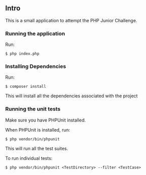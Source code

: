 Intro
-----

This is a small application to attempt the PHP Junior Challenge.

### Running the application
Run:

`$ php index.php`

### Installing Dependencies 
Run:

`$ composer install`

This will install all the dependencies associated with the project

### Running the unit tests

Make sure you have PHPUnit installed. 

When PHPUnit is installed, run:

`$ php vendor/bin/phpunit`

This will run all the test suites.

To run individual tests:

`$ php vendor/bin/phpunit <TestDirectory> --filter <TestCase>`